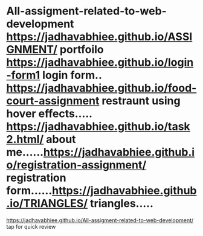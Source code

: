 # All-assigment-related-to-web-development  https://jadhavabhiee.github.io/ASSIGNMENT/ portfoilo https://jadhavabhiee.github.io/login-form1 login form.. https://jadhavabhiee.github.io/food-court-assignment restraunt using hover effects..... https://jadhavabhiee.github.io/task2.html/ about me......https://jadhavabhiee.github.io/registration-assignment/ registration form......https://jadhavabhiee.github.io/TRIANGLES/  triangles.....

https://jadhavabhiee.github.io/All-assigment-related-to-web-development/ tap for quick review
